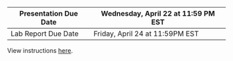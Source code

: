 | Presentation Due Date   | Wednesday, April 22 at 11:59 PM EST     |
|------------------------------------|-------------------------------------|
| Lab Report Due Date                | Friday, April 24 at 11:59PM EST      |

View instructions [here](https://docs.google.com/document/d/1FNYokYjDNTK_pMgk0SvqgELgh5R87fBVy8OmGSM8r0s/edit?usp=sharing).

